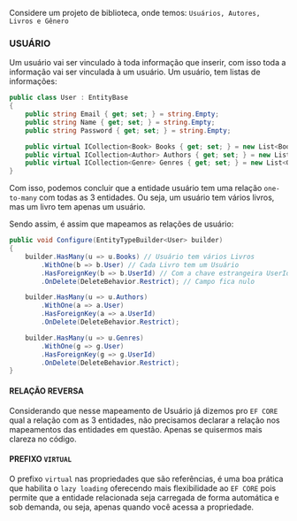 
Considere um projeto de biblioteca, onde temos: `Usuários, Autores, Livros e Gênero`

### USUÁRIO
Um usuário vai ser vinculado à toda informação que inserir, com isso toda a informação vai ser vinculada à um usuário. Um usuário, tem listas de informações:
```csharp
public class User : EntityBase
{
    public string Email { get; set; } = string.Empty;
    public string Name { get; set; } = string.Empty;
    public string Password { get; set; } = string.Empty;

    public virtual ICollection<Book> Books { get; set; } = new List<Book>();
    public virtual ICollection<Author> Authors { get; set; } = new List<Author>();
    public virtual ICollection<Genre> Genres { get; set; } = new List<Genre>();
}
```

Com isso, podemos concluir que a entidade usuário tem uma relação `one-to-many` com todas as 3 entidades. Ou seja, um usuário tem vários livros, mas um livro tem apenas um usuário.

Sendo assim, é assim que mapeamos as relações de usuário:
```csharp
public void Configure(EntityTypeBuilder<User> builder)
{
    builder.HasMany(u => u.Books) // Usuário tem vários Livros
        .WithOne(b => b.User) // Cada Livro tem um Usuário
        .HasForeignKey(b => b.UserId) // Com a chave estrangeira UserId
        .OnDelete(DeleteBehavior.Restrict); // Campo fica nulo

    builder.HasMany(u => u.Authors)
        .WithOne(a => a.User)
        .HasForeignKey(a => a.UserId)
        .OnDelete(DeleteBehavior.Restrict);

    builder.HasMany(u => u.Genres)
        .WithOne(g => g.User)
        .HasForeignKey(g => g.UserId)
        .OnDelete(DeleteBehavior.Restrict);
}
```

#### RELAÇÃO REVERSA
Considerando que nesse mapeamento de Usuário já dizemos pro `EF CORE` qual a relação com as 3 entidades, não precisamos declarar a relação nos mapeamentos das entidades em questão. Apenas se quisermos mais clareza no código.

#### PREFIXO `VIRTUAL`
O prefixo `virtual` nas propriedades que são referências, é uma boa prática que habilita o `lazy loading` oferecendo mais flexibilidade ao `EF CORE` pois permite que a entidade relacionada seja carregada de forma automática e sob demanda, ou seja, apenas quando você acessa a propriedade.